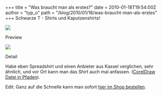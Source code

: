+++
title = "Was braucht man als erstes?"
date = 2010-01-18T19:54:00Z
author = "typ_o"
path = "/blog/2010/01/18/was-braucht-man-als-erstes"
+++
Schwarze T - Shirts und Kaputzenshirts\!  

[![](/media/sw_mit_logo.serendipityThumb.jpg)](/media/sw_mit_logo.jpg)

Preview

[![](/media/fuer-reinen-gelbdruck_520.serendipityThumb.jpg)](/media/fuer-reinen-gelbdruck_520.jpg)

Detail

Habe eben Spreadshirt und einen Anbieter aus Kassel verglichen, sehr
ähnlich, und vor Ort kann man das Shirt auch mal anfassen. ([CorelDraw
Datei in
Pfaden](/media/fuerreinengelbdruck.cdr "fuerreinengelbdruck.cdr")).

Edit: Ganz auf die Schnelle kann man sofort [hier im Shop
bestellen](https://flipdot.spreadshirt.de/).
